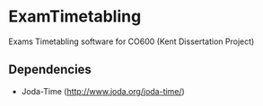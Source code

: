 # ExamTimetabling
Exams Timetabling software for CO600 (Kent Dissertation Project)

## Dependencies
* Joda-Time (http://www.joda.org/joda-time/)